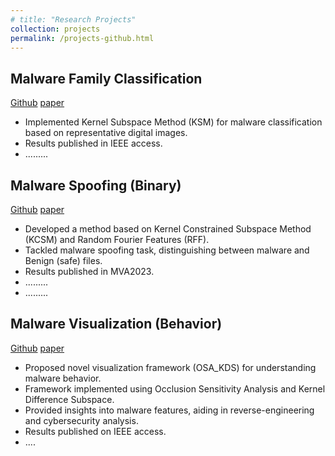 ```yaml
---
# title: "Research Projects"
collection: projects
permalink: /projects-github.html
---
```




##  Malware Family Classification 
[Github](https://github.com/Djaferbenchadi/Malware_classification_ksm) [paper](https://ieeexplore.ieee.org/abstract/document/10244023)
- Implemented Kernel Subspace Method (KSM) for malware classification based on representative digital images.
- Results published in IEEE access.
- .........
  
##  Malware Spoofing (Binary)
[Github](https://github.com/Djaferbenchadi/Malware_analysis_binary) [paper](https://ieeexplore.ieee.org/abstract/document/10215631)
- Developed a method based on Kernel Constrained Subspace Method (KCSM) and Random Fourier Features (RFF).
- Tackled malware spoofing task, distinguishing between malware and Benign (safe) files.
- Results published in MVA2023.
- .........
- .........

##  Malware Visualization (Behavior)
[Github](https://github.com/Djaferbenchadi/OSA_KDS) [paper](https://ieeexplore.ieee.org/abstract/document/10244023)
- Proposed novel visualization framework (OSA_KDS) for understanding malware behavior.
- Framework implemented using Occlusion Sensitivity Analysis and Kernel Difference Subspace.
- Provided insights into malware features, aiding in reverse-engineering and cybersecurity analysis.
- Results published on IEEE access.
- ....